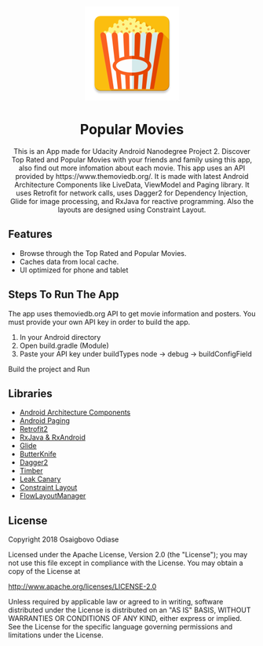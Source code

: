 <p align="center">
<img src="https://github.com/Osaigbovo/PopularMovies/blob/master/app/src/main/res/mipmap-xxxhdpi/ic_launcher.png">
</p>

<h1 align="center">Popular Movies</h1>
<p align="center">This is an App made for Udacity Android Nanodegree Project 2.
Discover Top Rated and Popular Movies with your friends and family using this app, also find out more infomation about each movie.
This app uses an API provided by https://www.themoviedb.org/.
It is made with latest Android Architecture Components like LiveData, ViewModel and Paging library. It uses Retrofit for network calls, uses
Dagger2 for Dependency Injection, Glide for image processing, and RxJava for reactive programming. Also the layouts are designed using Constraint Layout.</p>


<h2>Features</h2>

- Browse through the Top Rated and Popular Movies.
- Caches data from local cache.
- UI optimized for phone and tablet


<h2>Steps To Run The App</h2>
<p>The app uses themoviedb.org API to get movie information and posters. You must provide your own API key in order to build the app.</p>
<ol>
<li>In your Android directory</li>
<li>Open build.gradle (Module)</li>
<li>Paste your API key under buildTypes node -> debug -> buildConfigField </li>
</ol>
<p>Build the project and Run</p>


## Libraries

* [Android Architecture Components](https://developer.android.com/topic/libraries/architecture/)
* [Android Paging](https://developer.android.com/topic/libraries/architecture/paging/)
* [Retrofit2](https://github.com/square/retrofit)
* [RxJava & RxAndroid](https://github.com/ReactiveX/RxAndroid)
* [Glide](https://github.com/bumptech/glide)
* [ButterKnife](https://github.com/JakeWharton/butterknife)
* [Dagger2](https://github.com/google/dagger)
* [Timber](https://github.com/JakeWharton/timber)
* [Leak Canary](https://github.com/square/leakcanary)
* [Constraint Layout](https://developer.android.com/reference/android/support/constraint/ConstraintLayout)
* [FlowLayoutManager](https://github.com/xiaofeng-han/AndroidLibs/tree/master/flowlayoutmanager)

## License
Copyright 2018 Osaigbovo Odiase

Licensed under the Apache License, Version 2.0 (the "License"); you may not use this file except in compliance with the License. You may obtain a copy of the License at

http://www.apache.org/licenses/LICENSE-2.0

Unless required by applicable law or agreed to in writing, software distributed under the License is distributed on an "AS IS" BASIS, WITHOUT WARRANTIES OR
CONDITIONS OF ANY KIND, either express or implied. See the License for the specific language governing permissions and limitations under the License.
